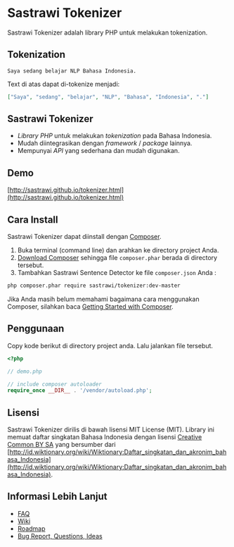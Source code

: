 Sastrawi Tokenizer
==========================

Sastrawi Tokenizer adalah library PHP untuk melakukan tokenization.


Tokenization
-----------------

    Saya sedang belajar NLP Bahasa Indonesia.

Text di atas dapat di-tokenize menjadi:

```json
["Saya", "sedang", "belajar", "NLP", "Bahasa", "Indonesia", "."]
```

Sastrawi Tokenizer
--------------------------

- _Library PHP_ untuk melakukan _tokenization_ pada Bahasa Indonesia.
- Mudah diintegrasikan dengan _framework_ / _package_ lainnya.
- Mempunyai _API_ yang sederhana dan mudah digunakan.

Demo
----
[http://sastrawi.github.io/tokenizer.html](http://sastrawi.github.io/tokenizer.html)


Cara Install
-------------

Sastrawi Tokenizer dapat diinstall dengan [Composer](https://getcomposer.org).

1. Buka terminal (command line) dan arahkan ke directory project Anda.
2. [Download Composer](https://getcomposer.org/download/) sehingga file `composer.phar` berada di directory tersebut.
3. Tambahkan Sastrawi Sentence Detector ke file `composer.json` Anda :

```bash
php composer.phar require sastrawi/tokenizer:dev-master
```

Jika Anda masih belum memahami bagaimana cara menggunakan Composer, silahkan baca [Getting Started with Composer](https://getcomposer.org/doc/00-intro.md).


Penggunaan
-----------

Copy kode berikut di directory project anda. Lalu jalankan file tersebut.

```php
<?php

// demo.php

// include composer autoloader
require_once __DIR__ . '/vendor/autoload.php';


```

Lisensi
--------

Sastrawi Tokenizer dirilis di bawah lisensi MIT License (MIT).
Library ini memuat daftar singkatan Bahasa Indonesia dengan lisensi [Creative Common BY SA](https://creativecommons.org/licenses/by-sa/3.0/deed.id) yang bersumber dari [http://id.wiktionary.org/wiki/Wiktionary:Daftar_singkatan_dan_akronim_bahasa_Indonesia](http://id.wiktionary.org/wiki/Wiktionary:Daftar_singkatan_dan_akronim_bahasa_Indonesia).


Informasi Lebih Lanjut
----------------------

- [FAQ](https://github.com/sastrawi/tokenizer/wiki/FAQ)
- [Wiki](https://github.com/sastrawi/tokenizer/wiki)
- [Roadmap](https://github.com/sastrawi/tokenizer/issues/milestones)
- [Bug Report, Questions, Ideas](https://github.com/sastrawi/tokenizer/issues)
